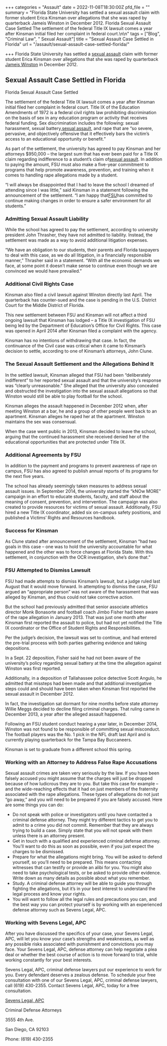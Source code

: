 +++
categories = "Assault"
date = 2022-11-08T18:30:00Z
pfd_file = ""
summary = "Florida State University has settled a sexual assault claim with former student Erica Kinsman over allegations that she was raped by quarterback Jameis Winston in December 2012. Florida Sexual Assault Case Settled The settlement of the federal Title IX lawsuit comes a year after Kinsman initial filed her complaint in federal court.\n\n"
tags = ["Blog", "Criminal Law", " Sexual Assault"]
title = "Sexual Assault Case Settled in Florida"
url = "/assault/sexual-assault-case-settled-florida/"

+++
Florida State University has settled a [sexual assault](https://www.sevenslegal.com/) claim with former student Erica Kinsman over allegations that she was raped by quarterback [Jameis Winston](https://www.sevenslegal.com/) in December 2012.

## Sexual Assault Case Settled in Florida

Florida Sexual Assault Case Settled

The settlement of the federal Title IX lawsuit comes a year after Kinsman initial filed her complaint in federal court. Title IX of the Education Amendments of 1972 is a federal civil rights law prohibiting discrimination on the basis of sex in any education program or activity that receives federal funding. Sex discrimination includes the following: sexual harassment, sexual battery,[sexual assault](https://www.sevenslegal.com/), and rape that are “so severe, pervasive, and objectively offensive that it effectively bars the victim’s access to an educational opportunity or benefit.”

As part of the settlement, the university has agreed to pay Kinsman and her attorneys $950,000 – the largest sum that has ever been paid for a Title IX claim regarding indifference to a student’s claim of[sexual assault](https://www.sevenslegal.com/). In addition to paying the amount, FSU must also make a five-year commitment to programs that help promote awareness, prevention, and training when it comes to handling rape allegations made by a student.

“I will always be disappointed that I had to leave the school I dreamed of attending since I was little,” said Kinsman in a statement following the announcement of the settlement. “I am happy that[FSU](https://www.sevenslegal.com/)has committed to continue making changes in order to ensure a safer environment for all students.”

### Admitting Sexual Assault Liability

While the school has agreed to pay the settlement, according to university president John Thrasher, they have not admitted to liability. Instead, the settlement was made as a way to avoid additional litigation expenses.

“We have an obligation to our students, their parents and Florida taxpayers to deal with this case, as we do all litigation, in a financially responsible manner,” Thrasher said in a statement. “With all the economic demands we face, at some point it doesn’t make sense to continue even though we are convinced we would have prevailed.”

### Additional Civil Rights Case

Kinsman also filed a civil lawsuit against Winston directly last April. The quarterback has counter-sued and the case is pending in the U.S. District Court for the Middle District of Florida.

This new settlement between FSU and Kinsman will not affect a third ongoing lawsuit that Kinsman has lodged – a Title IX investigation of FSU being led by the Department of Education’s Office for Civil Rights. This case was opened in April 2014 after Kinsman filed a complaint with the agency.

Kinsman has no intentions of withdrawing that case. In fact, the continuance of the Civil case was critical when it came to Kinsman’s decision to settle, according to one of Kinsman’s attorneys, John Clune.

### The Sexual Assault Settlement and the Allegations Behind It

In the settled lawsuit, Kinsman alleged that FSU had been “deliberately indifferent” to her reported sexual assault and that the university’s response was “clearly unreasonable.” She alleged that the university also concealed and obstructed the investigation into the sexual assault allegations so that Winston would still be able to play football for the school.

Kinsman alleges the assault happened in December 2012 when, after meeting Winston at a bar, he and a group of other people went back to an apartment. Kinsman alleges he raped her at the apartment. Winston maintains the sex was consensual.

When the case went public in 2013, Kinsman decided to leave the school, arguing that the continued harassment she received denied her of the educational opportunities that are protected under Title IX.

### Additional Agreements by FSU

In addition to the payment and programs to prevent awareness of rape on campus, FSU has also agreed to publish annual reports of its programs for the next five years.

The school has already seemingly taken measures to address sexual assault issues. In September 2014, the university started the “kNOw MORE” campaign in an effort to educate students, faculty, and staff about the meaning of consent, prevention, and intervention. The campaign was also created to provide resources for victims of sexual assault. Additionally, FSU hired a new Title IX coordinator, added six on-campus safety positions, and published a Victims’ Rights and Resources handbook.

### Success for Kinsman

As Clune stated after announcement of the settlement, Kinsman “had two goals in this case – one was to hold the university accountable for what happened and the other was to force changes at Florida State. With this settlement, in conjunction with the OCR investigation, she’s done that.”

### FSU Attempted to Dismiss Lawsuit

FSU had made attempts to dismiss Kinsman’s lawsuit, but a judge ruled last August that it would move forward. In attempting to dismiss the case, FSU argued an “appropriate person” was not aware of the harassment that was alleged by Kinsman, and thus could not take corrective action.

But the school had previously admitted that senior associate athletics director Monk Bonasorte and football coach Jimbo Fisher had been aware of the rape allegation in January 2013. That was just one month after Kinsman first reported the assault to police, but had not yet notified the Title IX coordinator or the Office of Student Rights and Responsibilities.

Per the judge’s decision, the lawsuit was set to continue, and had entered the pre-trial process with both parties gathering evidence and taking depositions.

In a Sept. 22 deposition, Fisher said he had not been aware of the university’s policy regarding sexual battery at the time the allegation against Winston was first reported.

Additionally, in a deposition of Tallahassee police detective Scott Angulo, he admitted that missteps had been made and that additional investigative steps could and should have been taken when Kinsman first reported the sexual assault in December 2012.

In fact, the investigation sat dormant for nine months before state attorney Willie Meggs decided to decline filing criminal charges. That ruling came in December 2013, a year after the alleged assault happened.

Following an FSU student conduct hearing a year later, in December 2014, Winston was not found to be responsible of committing sexual misconduct. The football players was the No. 1 pick in the NFL draft last April and is currently playing quarterback for the Tampa Bay Buccaneers.

Kinsman is set to graduate from a different school this spring.

### Working with an Attorney to Address False Rape Accusations

Sexual assault crimes are taken very seriously by the law. If you have been falsely accused you might assume that the charges will just be dropped because of how ludicrous they are to you. But take this case for example – and the wide-reaching effects that it had on just members of the fraternity associated with the rape allegations. These types of allegations do not just “go away,” and you will need to be prepared if you are falsely accused. Here are some things you can do:

* Do not speak with police or investigators until you have contacted a criminal defense attorney. They might try different tactics to get you to admit to a crime you did not commit. Remember that they are always trying to build a case. Simply state that you will not speak with them unless there is an attorney present.
* Get in touch with a qualified and experienced criminal defense attorney. You’ll want to do this as soon as possible, even if you just expect the charges to be dismissed.
* Prepare for what the allegations might bring. You will be asked to defend yourself, so you’ll need to be prepared. This means contacting witnesses that can testify or provide an alibi for you. You might also need to take psychological tests, or be asked to provide other evidence. Write down as many details as possible about what you remember.
* Study. A criminal defense attorney will be able to guide you through fighting the allegations, but it’s in your best interest to understand the legal process and know your rights.
* You will want to follow all the legal rules and precautions you can, and the best way you can protect yourself is by working with an experienced defense attorney such as Sevens Legal, APC.

### Working with Sevens Legal, APC

After you have discussed the specifics of your case, your Sevens Legal, APC, will let you know your case’s strengths and weaknesses, as well as any possible risks associated with punishment and convictions you may face. Your Sevens Legal, APC, defense attorney can help negotiate a plea deal or whether the best course of action is to move forward to trial, while working constantly for your best interests.

Sevens Legal, APC, criminal defense lawyers put our experience to work for you. Every defendant deserves a zealous defense. To schedule your free consultation with one of our Sevens Legal, APC, criminal defense lawyers, call (619) 430-2355. Contact Sevens Legal, APC, today for a free consultation.

[Sevens Legal, APC](https://www.sevenslegal.com/ "Sevens Legal, APC")

Criminal Defense Attorneys

3555 4th Ave.

San Diego, CA 92103

Phone: (619) 430-2355